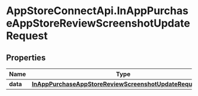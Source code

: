 # AppStoreConnectApi.InAppPurchaseAppStoreReviewScreenshotUpdateRequest

## Properties

Name | Type | Description | Notes
------------ | ------------- | ------------- | -------------
**data** | [**InAppPurchaseAppStoreReviewScreenshotUpdateRequestData**](InAppPurchaseAppStoreReviewScreenshotUpdateRequestData.md) |  | 


